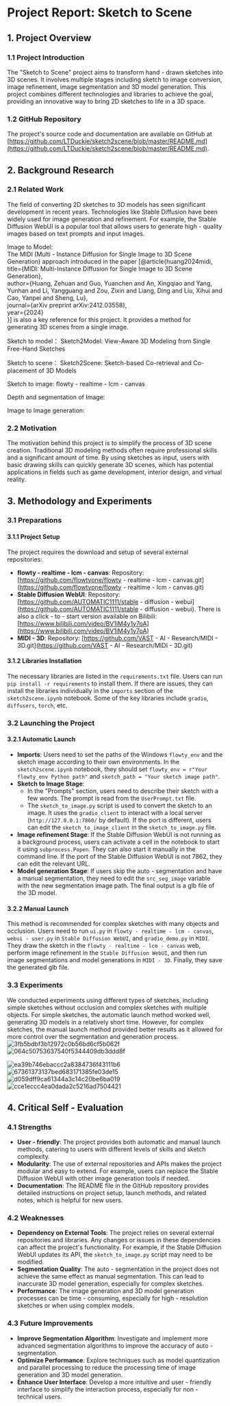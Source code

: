 # Project Report: Sketch to Scene

## 1. Project Overview
### 1.1 Project Introduction
The "Sketch to Scene" project aims to transform hand - drawn sketches into 3D scenes. It involves multiple stages including sketch to image conversion, image refinement, image segmentation and 3D model generation. This project combines different technologies and libraries to achieve the goal, providing an innovative way to bring 2D sketches to life in a 3D space.

### 1.2 GitHub Repository
The project's source code and documentation are available on GitHub at [https://github.com/LTDuckie/sketch2scene/blob/master/README.md](https://github.com/LTDuckie/sketch2scene/blob/master/README.md).

## 2. Background Research
### 2.1 Related Work
The field of converting 2D sketches to 3D models has seen significant development in recent years. Technologies like Stable Diffusion have been widely used for image generation and refinement. For example, the Stable Diffusion WebUI is a popular tool that allows users to generate high - quality images based on text prompts and input images. 

Image to Model:  
The MIDI (Multi - Instance Diffusion for Single Image to 3D Scene Generation) approach introduced in the paper [@article{huang2024midi,  
  title={MIDI: Multi-Instance Diffusion for Single Image to 3D Scene Generation},  
  author={Huang, Zehuan and Guo, Yuanchen and An, Xingqiao and Yang, Yunhan and Li, Yangguang and Zou, Zixin and Liang, Ding and Liu, Xihui and Cao, Yanpei and Sheng, Lu},  
  journal={arXiv preprint arXiv:2412.03558},  
  year={2024}  
}] is also a key reference for this project. It provides a method for generating 3D scenes from a single image.  

Sketch to model： 
Sketch2Model: View-Aware 3D Modeling from Single Free-Hand Sketches  

Sketch to scene： 
Sketch2Scene: Sketch-based Co-retrieval and Co-placement of 3D Models  

Sketch to image: 
flowty - realtime - lcm - canvas  

Depth and segmentation of Image:  
  
Image to Image generation:  


### 2.2 Motivation
The motivation behind this project is to simplify the process of 3D scene creation. Traditional 3D modeling methods often require professional skills and a significant amount of time. By using sketches as input, users with basic drawing skills can quickly generate 3D scenes, which has potential applications in fields such as game development, interior design, and virtual reality.

## 3. Methodology and Experiments
### 3.1 Preparations
#### 3.1.1 Project Setup
The project requires the download and setup of several external repositories:
- **flowty - realtime - lcm - canvas**: Repository: [https://github.com/flowtyone/flowty - realtime - lcm - canvas.git](https://github.com/flowtyone/flowty - realtime - lcm - canvas.git)
- **Stable Diffusion WebUI**: Repository: [https://github.com/AUTOMATIC1111/stable - diffusion - webui](https://github.com/AUTOMATIC1111/stable - diffusion - webui). There is also a click - to - start version available on Bilibili: [https://www.bilibili.com/video/BV1iM4y1y7oA](https://www.bilibili.com/video/BV1iM4y1y7oA)
- **MIDI - 3D**: Repository: [https://github.com/VAST - AI - Research/MIDI - 3D.git](https://github.com/VAST - AI - Research/MIDI - 3D.git)

#### 3.1.2 Libraries Installation
The necessary libraries are listed in the `requirements.txt` file. Users can run `pip install -r requirements` to install them. If there are issues, they can install the libraries individually in the `imports` section of the `sketch2scene.ipynb` notebook. Some of the key libraries include `gradio`, `diffusers`, `torch`, etc.

### 3.2 Launching the Project
#### 3.2.1 Automatic Launch
- **Imports**: Users need to set the paths of the Windows `flowty_env` and the sketch image according to their own environments. In the `sketch2scene.ipynb` notebook, they should set `flowty_env = r"Your flowty_env Python path"` and `sketch_path = "Your sketch image path"`.
- **Sketch to Image Stage**:
    - In the "Prompts" section, users need to describe their sketch with a few words. The prompt is read from the `UserPrompt.txt` file.
    - The `sketch_to_image.py` script is used to convert the sketch to an image. It uses the `gradio_client` to interact with a local server (`http://127.0.0.1:7860/` by default). If the port is different, users can edit the `sketch_to_image_client` in the `sketch_to_image.py` file.
- **Image refinement Stage**: If the Stable Diffusion WebUI is not running as a background process, users can activate a cell in the notebook to start it using `subprocess.Popen`. They can also start it manually in the command line. If the port of the Stable Diffusion WebUI is not 7862, they can edit the relevant URL.
- **Model generation Stage**: If users skip the auto - segmentation and have a manual segmentation, they need to edit the `src_seg_image` variable with the new segmentation image path. The final output is a glb file of the 3D model.

#### 3.2.2 Manual Launch
This method is recommended for complex sketches with many objects and occlusion. Users need to run `ui.py` in `flowty - realtime - lcm - canvas`, `webui - user.py` in `Stable Diffusion WebUI`, and `gradio_demo.py` in `MIDI`. They draw the sketch in the `flowty - realtime - lcm - canvas` web, perform image refinement in the `Stable Diffusion WebUI`, and then run image segmentations and model generations in `MIDI - 3D`. Finally, they save the generated glb file.

### 3.3 Experiments
We conducted experiments using different types of sketches, including simple sketches without occlusion and complex sketches with multiple objects. For simple sketches, the automatic launch method worked well, generating 3D models in a relatively short time. However, for complex sketches, the manual launch method provided better results as it allowed for more control over the segmentation and generation process.  
![3fb5bdbf3b12972c0b56bd6cf5b062f](https://github.com/user-attachments/assets/2c7d60b6-6254-4f5c-8487-7492227c35af)  
![064c50753637540f5344409db3ddd8f](https://github.com/user-attachments/assets/98fe1f8a-5f63-4610-a57c-229086639a97)  


![ea39b746ebaccc2a8384736f43111b6](https://github.com/user-attachments/assets/5cf046b9-81b7-478f-abd9-7862bab14748)  
![67361373137bed683171385fe03de15](https://github.com/user-attachments/assets/3198ef11-6b6e-46f3-b232-86ff24654503)  
![d059dff9ca61344a3c14c20be6ba019](https://github.com/user-attachments/assets/c1554f07-6da8-435a-944f-bfbd72aafdb8)  
![cce1eccc4ea0dada2c5216ad7504421](https://github.com/user-attachments/assets/48328513-d4ef-45b4-8206-969a0445d76e)  

## 4. Critical Self - Evaluation
### 4.1 Strengths
- **User - friendly**: The project provides both automatic and manual launch methods, catering to users with different levels of skills and sketch complexity.
- **Modularity**: The use of external repositories and APIs makes the project modular and easy to extend. For example, users can replace the Stable Diffusion WebUI with other image generation tools if needed.
- **Documentation**: The README file in the GitHub repository provides detailed instructions on project setup, launch methods, and related notes, which is helpful for new users.

### 4.2 Weaknesses
- **Dependency on External Tools**: The project relies on several external repositories and libraries. Any changes or issues in these dependencies can affect the project's functionality. For example, if the Stable Diffusion WebUI updates its API, the `sketch_to_image.py` script may need to be modified.
- **Segmentation Quality**: The auto - segmentation in the project does not achieve the same effect as manual segmentation. This can lead to inaccurate 3D model generation, especially for complex sketches.
- **Performance**: The image generation and 3D model generation processes can be time - consuming, especially for high - resolution sketches or when using complex models.

### 4.3 Future Improvements
- **Improve Segmentation Algorithm**: Investigate and implement more advanced segmentation algorithms to improve the accuracy of auto - segmentation.
- **Optimize Performance**: Explore techniques such as model quantization and parallel processing to reduce the processing time of image generation and 3D model generation.
- **Enhance User Interface**: Develop a more intuitive and user - friendly interface to simplify the interaction process, especially for non - technical users.
